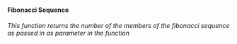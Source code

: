#### Fibonacci Sequence

###### This function returns the number of the members of the fibonacci sequence as passed in as parameter in the function